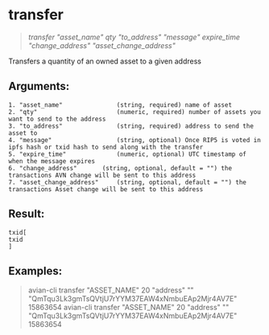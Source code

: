 # transfer

> *transfer "asset_name" qty "to_address" "message" expire_time "change_address" "asset_change_address"*

Transfers a quantity of an owned asset to a given address

## Arguments:
```
1. "asset_name"               (string, required) name of asset
2. "qty"                      (numeric, required) number of assets you want to send to the address
3. "to_address"               (string, required) address to send the asset to
4. "message"                  (string, optional) Once RIP5 is voted in ipfs hash or txid hash to send along with the transfer
5. "expire_time"              (numeric, optional) UTC timestamp of when the message expires
6. "change_address"       (string, optional, default = "") the transactions AVN change will be sent to this address
7. "asset_change_address"     (string, optional, default = "") the transactions Asset change will be sent to this address
```

## Result:
```
txid[ 
txid
]
```

## Examples:
> avian-cli transfer "ASSET_NAME" 20 "address" "" "QmTqu3Lk3gmTsQVtjU7rYYM37EAW4xNmbuEAp2Mjr4AV7E" 15863654
> avian-cli transfer "ASSET_NAME" 20 "address" "" "QmTqu3Lk3gmTsQVtjU7rYYM37EAW4xNmbuEAp2Mjr4AV7E" 15863654
